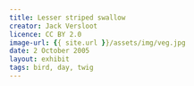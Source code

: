 ```yaml
---
title: Lesser striped swallow
creator: Jack Versloot
licence: CC BY 2.0
image-url: {{ site.url }}/assets/img/veg.jpg
date: 2 October 2005
layout: exhibit
tags: bird, day, twig
---
```

